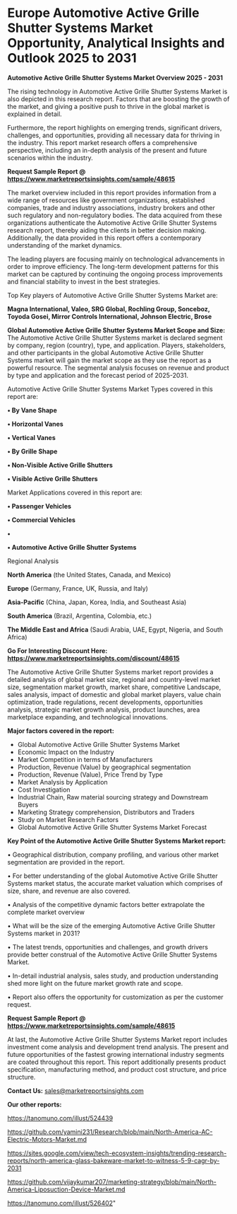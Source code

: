 # Europe Automotive Active Grille Shutter Systems Market Opportunity, Analytical Insights and Outlook 2025 to 2031

<Strong> Automotive Active Grille Shutter Systems Market Overview 2025 - 2031</strong>

The rising technology in Automotive Active Grille Shutter Systems Market is also depicted in this research report. Factors that are boosting the growth of the market, and giving a positive push to thrive in the global market is explained in detail.

Furthermore, the report highlights on emerging trends, significant drivers, challenges, and opportunities, providing all necessary data for thriving in the industry. This report market research offers a comprehensive perspective, including an in-depth analysis of the present and future scenarios within the industry.

<strong>Request Sample Report @ <a href=https://www.marketreportsinsights.com/sample/48615>https://www.marketreportsinsights.com/sample/48615</a></strong>

The market overview included in this report provides information from a wide range of resources like government organizations, established companies, trade and industry associations, industry brokers and other such regulatory and non-regulatory bodies. The data acquired from these organizations authenticate the Automotive Active Grille Shutter Systems research report, thereby aiding the clients in better decision making. Additionally, the data provided in this report offers a contemporary understanding of the market dynamics.

The leading players are focusing mainly on technological advancements in order to improve efficiency. The long-term development patterns for this market can be captured by continuing the ongoing process improvements and financial stability to invest in the best strategies.

Top Key players of Automotive Active Grille Shutter Systems Market are:

<strong>Magna International, Valeo, SRG Global, Rochling Group, Sonceboz, Toyoda Gosei, Mirror Controls International, Johnson Electric, Brose</strong>

<strong><b>Global Automotive Active Grille Shutter Systems Market Scope and Size:</b></strong>
The Automotive Active Grille Shutter Systems market is declared segment by company, region (country), type, and application. Players, stakeholders, and other participants in the global Automotive Active Grille Shutter Systems market will gain the market scope as they use the report as a powerful resource. The segmental analysis focuses on revenue and product by type and application and the forecast period of 2025-2031.

Automotive Active Grille Shutter Systems Market Types covered in this report are:

<strong>•  By Vane Shape

•  Horizontal Vanes

•  Vertical Vanes

•  By Grille Shape

•  Non-Visible Active Grille Shutters

•  Visible Active Grille Shutters</strong>

Market Applications covered in this report are:

<strong>•  Passenger Vehicles

•  Commercial Vehicles

•  

•  Automotive Active Grille Shutter Systems</strong> 

Regional Analysis

<strong>North America</strong> (the United States, Canada, and Mexico)

<strong>Europe</strong> (Germany, France, UK, Russia, and Italy)

<strong>Asia-Pacific</strong> (China, Japan, Korea, India, and Southeast Asia)

<strong>South America</strong> (Brazil, Argentina, Colombia, etc.)

<strong>The Middle East and Africa</strong> (Saudi Arabia, UAE, Egypt, Nigeria, and South Africa)

<strong>Go For Interesting Discount Here: <a href=https://www.marketreportsinsights.com/discount/48615>https://www.marketreportsinsights.com/discount/48615</a></strong>

The Automotive Active Grille Shutter Systems market report provides a detailed analysis of global market size, regional and country-level market size, segmentation market growth, market share, competitive Landscape, sales analysis, impact of domestic and global market players, value chain optimization, trade regulations, recent developments, opportunities analysis, strategic market growth analysis, product launches, area marketplace expanding, and technological innovations.

<strong><b>Major factors covered in the report:</b></strong>
<ul>
  <li>Global Automotive Active Grille Shutter Systems Market </li>
  <li>Economic Impact on the Industry</li>
  <li>Market Competition in terms of Manufacturers</li>
  <li>Production, Revenue (Value) by geographical segmentation</li>
  <li>Production, Revenue (Value), Price Trend by Type</li>
  <li>Market Analysis by Application</li>
  <li>Cost Investigation</li>
  <li>Industrial Chain, Raw material sourcing strategy and Downstream Buyers</li>
  <li>Marketing Strategy comprehension, Distributors and Traders</li>
  <li>Study on Market Research Factors</li>
  <li>Global Automotive Active Grille Shutter Systems Market Forecast</li>
</ul>

<strong><b>Key Point of the Automotive Active Grille Shutter Systems Market report:</b></strong>

• Geographical distribution, company profiling, and various other market segmentation are provided in the report.

• For better understanding of the global Automotive Active Grille Shutter Systems market status, the accurate market valuation which comprises of size, share, and revenue are also covered.

• Analysis of the competitive dynamic factors better extrapolate the complete market overview

• What will be the size of the emerging Automotive Active Grille Shutter Systems market in 2031?

• The latest trends, opportunities and challenges, and growth drivers provide better construal of the Automotive Active Grille Shutter Systems Market.

• In-detail industrial analysis, sales study, and production understanding shed more light on the future market growth rate and scope.

• Report also offers the opportunity for customization as per the customer request.

<strong>Request Sample Report @ <a href=https://www.marketreportsinsights.com/sample/48615>https://www.marketreportsinsights.com/sample/48615</a></strong>

At last, the Automotive Active Grille Shutter Systems Market report includes investment come analysis and development trend analysis. The present and future opportunities of the fastest growing international industry segments are coated throughout this report. This report additionally presents product specification, manufacturing method, and product cost structure, and price structure.

<strong>Contact Us:</strong>
sales@marketreportsinsights.com

<strong>Our other reports:</strong>

<a href=https://tanomuno.com/illust/524439>https://tanomuno.com/illust/524439</a>

<a href=https://github.com/yamini231/Research/blob/main/North-America-AC-Electric-Motors-Market.md>https://github.com/yamini231/Research/blob/main/North-America-AC-Electric-Motors-Market.md</a>

<a href=https://sites.google.com/view/tech-ecosystem-insights/trending-research-reports/north-america-glass-bakeware-market-to-witness-5-9-cagr-by-2031>https://sites.google.com/view/tech-ecosystem-insights/trending-research-reports/north-america-glass-bakeware-market-to-witness-5-9-cagr-by-2031</a>

<a href=https://github.com/vijaykumar207/marketing-strategy/blob/main/North-America-Liposuction-Device-Market.md>https://github.com/vijaykumar207/marketing-strategy/blob/main/North-America-Liposuction-Device-Market.md</a>

<a href=https://tanomuno.com/illust/526402>https://tanomuno.com/illust/526402</a>"
